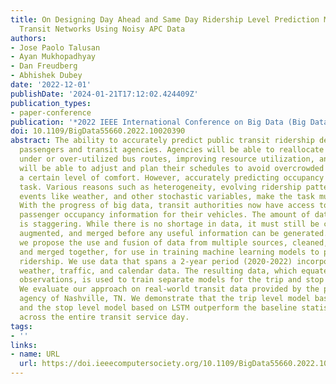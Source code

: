 ```yaml
---
title: On Designing Day Ahead and Same Day Ridership Level Prediction Models for City-Scale
  Transit Networks Using Noisy APC Data
authors:
- Jose Paolo Talusan
- Ayan Mukhopadhyay
- Dan Freudberg
- Abhishek Dubey
date: '2022-12-01'
publishDate: '2024-01-21T17:12:02.424409Z'
publication_types:
- paper-conference
publication: '*2022 IEEE International Conference on Big Data (Big Data)*'
doi: 10.1109/BigData55660.2022.10020390
abstract: The ability to accurately predict public transit ridership demand benefits
  passengers and transit agencies. Agencies will be able to reallocate buses to handle
  under or over-utilized bus routes, improving resource utilization, and passengers
  will be able to adjust and plan their schedules to avoid overcrowded buses and maintain
  a certain level of comfort. However, accurately predicting occupancy is a non-trivial
  task. Various reasons such as heterogeneity, evolving ridership patterns, exogenous
  events like weather, and other stochastic variables, make the task much more challenging.
  With the progress of big data, transit authorities now have access to real-time
  passenger occupancy information for their vehicles. The amount of data generated
  is staggering. While there is no shortage in data, it must still be cleaned, processed,
  augmented, and merged before any useful information can be generated. In this paper,
  we propose the use and fusion of data from multiple sources, cleaned, processed,
  and merged together, for use in training machine learning models to predict transit
  ridership. We use data that spans a 2-year period (2020-2022) incorporating transit,
  weather, traffic, and calendar data. The resulting data, which equates to 17 million
  observations, is used to train separate models for the trip and stop level prediction.
  We evaluate our approach on real-world transit data provided by the public transit
  agency of Nashville, TN. We demonstrate that the trip level model based on Xgboost
  and the stop level model based on LSTM outperform the baseline statistical model
  across the entire transit service day.
tags:
- ''
links:
- name: URL
  url: https://doi.ieeecomputersociety.org/10.1109/BigData55660.2022.10020390
---
```

